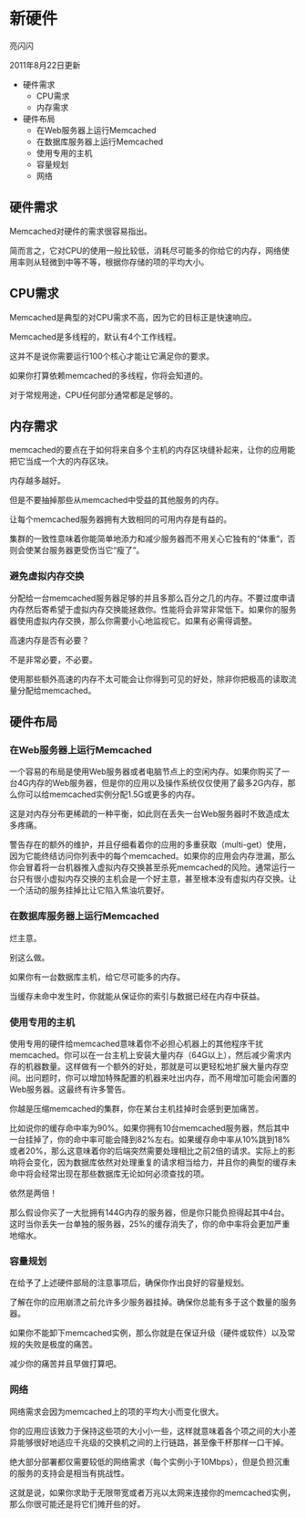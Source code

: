 # 新硬件

亮闪闪

2011年8月22日更新

* 硬件需求
    * CPU需求
    * 内存需求
* 硬件布局
    * 在Web服务器上运行Memcached
    * 在数据库服务器上运行Memcached
    * 使用专用的主机
    * 容量规划
    * 网络

## 硬件需求

Memcached对硬件的需求很容易指出。

简而言之，它对CPU的使用一般比较低，消耗尽可能多的你给它的内存，网络使用率则从轻微到中等不等，根据你存储的项的平均大小。

## CPU需求

Memcached是典型的对CPU需求不高，因为它的目标正是快速响应。

Memcached是多线程的，默认有4个工作线程。

这并不是说你需要运行100个核心才能让它满足你的要求。

如果你打算依赖memcached的多线程，你将会知道的。

对于常规用途，CPU任何部分通常都是足够的。

## 内存需求

memcached的要点在于如何将来自多个主机的内存区块缝补起来，让你的应用能把它当成一个大的内存区块。

内存越多越好。

但是不要抽掉那些从memcached中受益的其他服务的内存。

让每个memcached服务器拥有大致相同的可用内存是有益的。

集群的一致性意味着你能简单地添力和减少服务器而不用关心它独有的“体重”，否则会使某台服务器更受伤当它“瘦了”。

### 避免虚拟内存交换

分配给一台memcached服务器足够的并且多那么百分之几的内存。不要过度申请内存然后寄希望于虚拟内存交换能拯救你。性能将会非常非常低下。如果你的服务器使用虚拟内存交换，那么你需要小心地监视它。如果有必需得调整。

高速内存是否有必要？

不是非常必要，不必要。

使用那些额外高速的内存不太可能会让你得到可见的好处，除非你把极高的读取流量分配给memcached。

## 硬件布局

### 在Web服务器上运行Memcached

一个容易的布局是使用Web服务器或者电脑节点上的空闲内存。如果你购买了一台4G内存的Web服务器，但是你的应用以及操作系统仅仅使用了最多2G内存，那么你可以给memcached实例分配1.5G或更多的内存。

这是对内存分布更稀疏的一种平衡，如此则在丢失一台Web服务器时不致造成太多疼痛。

警告存在的额外的维护，并且仔细看着你的应用的多重获取（multi-get）使用，因为它能终结访问你列表中的每个memcached。如果你的应用会内存泄漏，那么你会冒着将一台机器推入虚拟内存交换甚至杀死memcached的风险。通常运行一台只有很小虚拟内存交换的主机会是一个好主意，甚至根本没有虚拟内存交换。让一个活动的服务挂掉比让它陷入焦油坑要好。

### 在数据库服务器上运行Memcached

烂主意。

别这么做。

如果你有一台数据库主机，给它尽可能多的内存。

当缓存未命中发生时，你就能从保证你的索引与数据已经在内存中获益。

### 使用专用的主机

使用专用的硬件给memcached意味着你不必担心机器上的其他程序干扰memcached。你可以在一台主机上安装大量内存（64G以上），然后减少需求内存的机器数量。这样做有一个额外的好处，那就是可以更轻松地扩展大量内存空间。出问题时，你可以增加特殊配置的机器来吐出内存，而不用增加可能会闲置的Web服务器。这最终有许多警告。

你越是压缩memcached的集群，你在某台主机挂掉时会感到更加痛苦。

比如说你的缓存命中率为90%。如果你拥有10台memcached服务器，然后其中一台挂掉了，你的命中率可能会降到82%左右。如果缓存命中率从10%跳到18%或者20%，那么这意味着你的后端突然需要处理相比之前2倍的请求。实际上的影响将会变化，因为数据库依然对处理重复的请求相当给力，并且你的典型的缓存未命中将会经常出现在那些数据库无论如何必须查找的项。

依然是两倍！

那么假设你买了一大批拥有144G内存的服务器，但是你只能负担得起其中4台。这时当你丢失一台单独的服务器，25%的缓存消失了，你的命中率将会更加严重地缩水。

### 容量规划

在给予了上述硬件部局的注意事项后，确保你作出良好的容量规划。

了解在你的应用崩溃之前允许多少服务器挂掉。确保你总能有多于这个数量的服务器。

如果你不能卸下memcached实例，那么你就是在保证升级（硬件或软件）以及常规的失败是极度的痛苦。

减少你的痛苦并且早做打算吧。

### 网络

网络需求会因为memcached上的项的平均大小而变化很大。

你的应用应该致力于保持这些项的大小小一些，这样就意味着各个项之间的大小差异能够很好地适应千兆级的交换机之间的上行链路，甚至像干杯那样一口干掉。

绝大部分部署都仅需要较低的网络需求（每个实例小于10Mbps），但是负担沉重的服务的支持会是相当有挑战性。

这就是说，如果你求助于无限带宽或者万兆以太网来连接你的memcached实例，那么你很可能还是将它们摊开些的好。